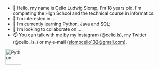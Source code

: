 - 👋 Hello, my name is Celio Ludwig Slomp, I'm 18 years old,
      I'm completing the High School and the technical course in 
      informatics.
- 👀 I’m interested in ...
- 🌱 I’m currently learning Python, Java and SQL;
- 💞️ I’m looking to collaborate on ...
- 📫 You can talk with me by my Instagram (@celio.ls), my Twitter (@celio_ls_)
      or my e-mail (slompcelio132@gmail.com).

[<img src='https://img2.gratispng.com/20180509/gvq/kisspng-computer-icons-python-programming-language-5af3b9e657db44.4301672315259222783599.jpg' alt='Python' height='50'>](https://www.python.org/)


      
<!---
CelioSlomp/CelioSlomp is a ✨ special ✨ repository because its `README.md` (this file) appears on your GitHub profile.
You can click the Preview link to take a look at your changes.
--->
